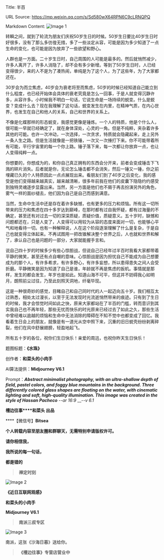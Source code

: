 Title: 半百

URL Source: https://mp.weixin.qq.com/s/Sd580wX64RPN6C9cLRNQPQ

Markdown Content:
![Image 1](https://mmbiz.qpic.cn/mmbiz_jpg/Ia6gU9JNtkoyaZiabakflAFVhSibVxqOZician2HPG5ib3ic9tmB4DOHVYXawGQvUc1HibAq44j347bAiaZE0mM1euw82g/640?wx_fmt=jpeg&from=appmsg)

转瞬之间，就到了轮流为朋友们庆祝50岁生日的时候。50岁生日要比40岁生日时好很多，没有了那么多彷徨无措，多了一些淡定从容，可能是因为多少知道了一点生命的变化，也可能是因为放弃了一些欲望和野心。

人群也是一方面。二十岁生日时，自己周围的人可能是最多的。然后就悄然减少，许多人离开了，许多人消隐了，却不会有多少新增。等到了50岁生日时，人已经变得很少，来的人不是为了凑热闹，单纯是为了这个人，为了这些年，为了大家都还在。

30岁会为而立焦虑，40岁会为衰老将至而焦虑，50岁的时候已经知道自己能立到什么程度，也已经开始体会具体的衰老究竟是怎么一回事，于是人就变得沉静许多，从容许多。小时候我不明白一句话，它说生命是一场持续的蜕变。什么是蜕变？变成什么去？现在我理解了这句话，蜕变发生在内里，在精神气质，在内心世界，也发生在自己和他人的关系，自己和世界的关系上。

不像是化蝶那样的形态蜕变，我感觉更像是锤炼。一个人的特质，他是个什么人，很可能一早就已经确定了，就在身体深处，心灵的一角。但是不纯粹，夹杂着许多其他的可能。也许一次冲动，一次选择，一次贪求，特质就会隐藏起来，走上另外一条人生之路。但是生活就像是一把铁锤，一次又一次捶打下来。你不可能带着所有可能，平行宇宙里的每一个你上路。锤子落下来，每一次都让你放弃一点，也让人变得纯粹一点。

你想要的，你想成为的，和你自己真正拥有的东西会分开来，前者会变成锤击下飞溅的碎片消失。后者就是你，无论怎么锤击都不会消失，然后一锤又一锤，你之前埋藏已久的个人特质因此一点点展现出来。看朋友们到了40岁之后变化，我的感受是他们变得越来越真实，越来越清晰，很多年前我在他们的皮囊下隐隐约约感受到独特灵魂逐步显露出来。当然，另一方面是他们也不屑于再去扮演另外的角色，雾气一样的面纱褪去，他们因为自己是自己而感到满意。

当然，生命中生活中还是存在着许多缺憾，也有更多的压力和烦恼。所有这一切所带来的压力和焦虑在四十多岁达到巅峰，在那时都有过自我怀疑，都有过海量的不确定，甚至还有对过去一切的深深质疑，质疑价值，质疑意义。五十岁时，缺憾和问题都还在，只是人变了，人变得可以用较为从容的态度来面对一切，也能够心平气和地看待一切。也有一种解释说，人在这个阶段逐渐理解了什么是复杂，于是自己也就变得立体起来。不再试图用一把改锥解决整个世界之后，人也就和世界和解了，承认自己也是问题的一部分，大家就能握手言和。  

说自己四十岁的时候多少有些心惊胆战，但说自己已经年过半百时我看大家都带着平静的微笑，甚至还有点自嘲的意味。心惊胆战是因为担忧自己不能成为自己想要成为的那个人，有许多希求，有许多野心，有许多妄想，所以患得患失之间人会受折磨。平静微笑是因为知道了自己是谁，年龄就不再是焦虑的扳机。事情就是那样，发生的都会发生，年岁也是如此。知道山海不可平，但这并不妨碍我心如明月，朗照前尘过往，乃至此刻照天洞地，纤毫毕现。

这是一种很奇妙的感觉，目睹自己和自己同时代的人一起迈向五十岁。我们相互太过熟悉，相处太过漫长，以至于无法发现时光流逝悄然带来的痕迹。只有到了生日的时候，我才会惊觉时间如此之快，原来大家都站在了半百的门槛，转而意识到其实我自己也不再年轻，那些无忧而快乐的时光原来已经过去了如此之久，那些生活中曾经难以逾越的烦恼和生命中无法消除的障碍在不知不觉中也都变成了回忆。我看着生日会上的朋友，就像是有一道光从空中照下来，沉重的旧日蜕壳纷纷剥离碎裂，他们在风中舒展翅膀，轻盈地起飞。  

所有五十岁的各位，祝你们生日快乐！亲爱的周迅，也祝你昨天生日快乐！

题图标题：**《水珠》**

创作者：**和菜头的小肉手**

AI算法提供：**Midjourney V6.1**

Prompt：____Abstract minimalist photography, with an ultra-shallow depth of field, pastel colors, and foggy blue mountains in the background. Three differently colored glass shapes are floating on the water, with cinematic lighting and soft, high-quality illumination. This image was created in the style of Hassan Pacheco___ \--ar 16:9_ __\-_\-v 6.1_

**槽边往事****和菜头 出品**

****【微信号】****Bitsea**** 

**个人转载内容至朋友圈和群聊天，无需特别申请版权许可。**

**请你相信我，**

**我所说的每一句话，**

**都是错的**

>  **禅定时刻**

![Image 2](https://mmbiz.qpic.cn/mmbiz_jpg/Ia6gU9JNtkoyaZiabakflAFVhSibVxqOZicicED7BxqCXZQ6LwgA1GYJXkMha77mKFma50brpJcljbDzHSm0sS1yrQ/640?wx_fmt=jpeg&from=appmsg)

**《近日互联网观感》**

**和菜头的小肉手**

**Midjourney V6.1**

>  **南派三叔专区**

![Image 3](https://mmbiz.qpic.cn/mmbiz_jpg/Ia6gU9JNtkoyaZiabakflAFVhSibVxqOZicylDTov1ENssL0epGLzcw3rr42AsBs5o1HsA8eqySNadDWE7jFHHtMQ/640?wx_fmt=jpeg&from=appmsg)

南派，这张《沙海日暮》送给你。

>  **《槽边往事》专营店营业中**
